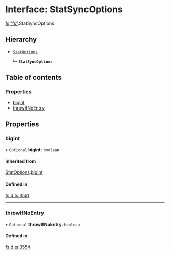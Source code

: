 # Interface: StatSyncOptions

[fs](../modules/fs.md).["fs"](../modules/fs._fs_.md).StatSyncOptions

## Hierarchy

- [`StatOptions`](fs._fs_.StatOptions.md)

  ↳ **`StatSyncOptions`**

## Table of contents

### Properties

- [bigint](fs._fs_.StatSyncOptions.md#bigint)
- [throwIfNoEntry](fs._fs_.StatSyncOptions.md#throwifnoentry)

## Properties

### bigint

• `Optional` **bigint**: `boolean`

#### Inherited from

[StatOptions](fs._fs_.StatOptions.md).[bigint](fs._fs_.StatOptions.md#bigint)

#### Defined in

[fs.d.ts:3551](https://github.com/goodcodedev/bun-types/blob/8bd1b3a/fs.d.ts#L3551)

___

### throwIfNoEntry

• `Optional` **throwIfNoEntry**: `boolean`

#### Defined in

[fs.d.ts:3554](https://github.com/goodcodedev/bun-types/blob/8bd1b3a/fs.d.ts#L3554)
